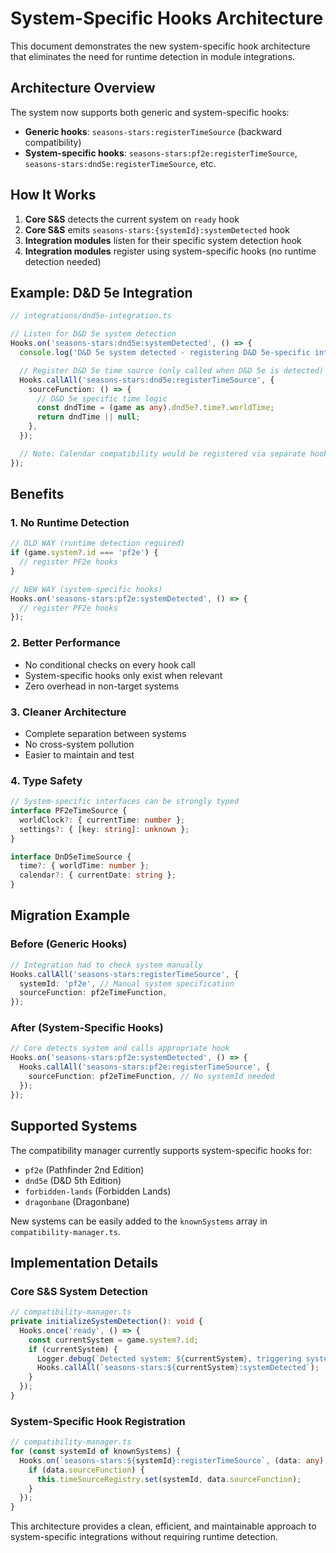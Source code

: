 # System-Specific Hooks Architecture

This document demonstrates the new system-specific hook architecture that eliminates the need for runtime detection in module integrations.

## Architecture Overview

The system now supports both generic and system-specific hooks:

- **Generic hooks**: `seasons-stars:registerTimeSource` (backward compatibility)
- **System-specific hooks**: `seasons-stars:pf2e:registerTimeSource`, `seasons-stars:dnd5e:registerTimeSource`, etc.

## How It Works

1. **Core S&S** detects the current system on `ready` hook
2. **Core S&S** emits `seasons-stars:{systemId}:systemDetected` hook
3. **Integration modules** listen for their specific system detection hook
4. **Integration modules** register using system-specific hooks (no runtime detection needed)

## Example: D&D 5e Integration

```typescript
// integrations/dnd5e-integration.ts

// Listen for D&D 5e system detection
Hooks.on('seasons-stars:dnd5e:systemDetected', () => {
  console.log('D&D 5e system detected - registering D&D 5e-specific integrations');

  // Register D&D 5e time source (only called when D&D 5e is detected)
  Hooks.callAll('seasons-stars:dnd5e:registerTimeSource', {
    sourceFunction: () => {
      // D&D 5e specific time logic
      const dndTime = (game as any).dnd5e?.time?.worldTime;
      return dndTime || null;
    },
  });

  // Note: Calendar compatibility would be registered via separate hooks if needed
});
```

## Benefits

### 1. **No Runtime Detection**

```typescript
// OLD WAY (runtime detection required)
if (game.system?.id === 'pf2e') {
  // register PF2e hooks
}

// NEW WAY (system-specific hooks)
Hooks.on('seasons-stars:pf2e:systemDetected', () => {
  // register PF2e hooks
});
```

### 2. **Better Performance**

- No conditional checks on every hook call
- System-specific hooks only exist when relevant
- Zero overhead in non-target systems

### 3. **Cleaner Architecture**

- Complete separation between systems
- No cross-system pollution
- Easier to maintain and test

### 4. **Type Safety**

```typescript
// System-specific interfaces can be strongly typed
interface PF2eTimeSource {
  worldClock?: { currentTime: number };
  settings?: { [key: string]: unknown };
}

interface DnD5eTimeSource {
  time?: { worldTime: number };
  calendar?: { currentDate: string };
}
```

## Migration Example

### Before (Generic Hooks)

```typescript
// Integration had to check system manually
Hooks.callAll('seasons-stars:registerTimeSource', {
  systemId: 'pf2e', // Manual system specification
  sourceFunction: pf2eTimeFunction,
});
```

### After (System-Specific Hooks)

```typescript
// Core detects system and calls appropriate hook
Hooks.on('seasons-stars:pf2e:systemDetected', () => {
  Hooks.callAll('seasons-stars:pf2e:registerTimeSource', {
    sourceFunction: pf2eTimeFunction, // No systemId needed
  });
});
```

## Supported Systems

The compatibility manager currently supports system-specific hooks for:

- `pf2e` (Pathfinder 2nd Edition)
- `dnd5e` (D&D 5th Edition)
- `forbidden-lands` (Forbidden Lands)
- `dragonbane` (Dragonbane)

New systems can be easily added to the `knownSystems` array in `compatibility-manager.ts`.

## Implementation Details

### Core S&S System Detection

```typescript
// compatibility-manager.ts
private initializeSystemDetection(): void {
  Hooks.once('ready', () => {
    const currentSystem = game.system?.id;
    if (currentSystem) {
      Logger.debug(`Detected system: ${currentSystem}, triggering system-specific hooks`);
      Hooks.callAll(`seasons-stars:${currentSystem}:systemDetected`);
    }
  });
}
```

### System-Specific Hook Registration

```typescript
// compatibility-manager.ts
for (const systemId of knownSystems) {
  Hooks.on(`seasons-stars:${systemId}:registerTimeSource`, (data: any) => {
    if (data.sourceFunction) {
      this.timeSourceRegistry.set(systemId, data.sourceFunction);
    }
  });
}
```

This architecture provides a clean, efficient, and maintainable approach to system-specific integrations without requiring runtime detection.
